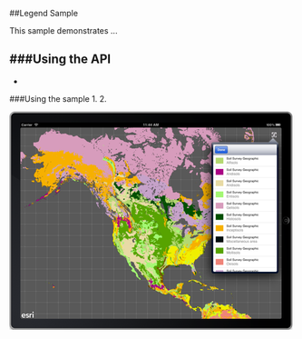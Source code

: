##Legend Sample 

This sample demonstrates ...

###Using the API
- 
-

###Using the sample
1. 
2. 

![](image.png)




